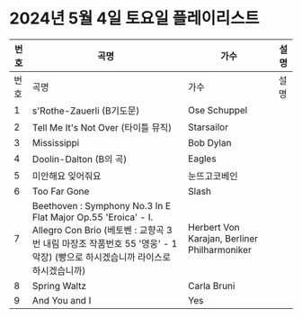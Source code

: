 # 2024년 5월 4일 토요일 플레이리스트

| 번호 | 곡명 | 가수 | 설명 |
|------|------|------|------|
| 번호 | 곡명 | 가수 | 설명 |
| 1 | s'Rothe-Zauerli (B기도문) | Ose Schuppel |  |
| 2 | Tell Me It's Not Over (타이틀 뮤직) | Starsailor |  |
| 3 | Mississippi | Bob Dylan |  |
| 4 | Doolin-Dalton (B의 곡) | Eagles |  |
| 5 | 미안해요 잊어줘요 | 눈뜨고코베인 |  |
| 6 | Too Far Gone | Slash |  |
| 7 | Beethoven : Symphony No.3 In E Flat Major Op.55 'Eroica' - I. Allegro Con Brio (베토벤 : 교향곡 3번 내림 마장조 작품번호 55 '영웅' - 1악장) (빵으로 하시겠습니까 라이스로 하시겠습니까) | Herbert Von Karajan, Berliner Philharmoniker |  |
| 8 | Spring Waltz | Carla Bruni |  |
| 9 | And You and I | Yes |  |
